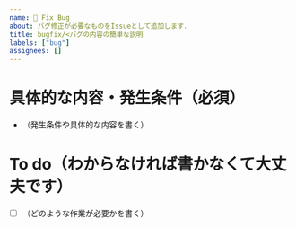 ```yaml
---
name: 🐞 Fix Bug
about: バグ修正が必要なものをIssueとして追加します．
title: bugfix/<バグの内容の簡単な説明
labels: ["bug"]
assignees: []
---
```


# 具体的な内容・発生条件（必須）
- （発生条件や具体的な内容を書く）

# To do（わからなければ書かなくて大丈夫です）
- [ ] （どのような作業が必要かを書く）
